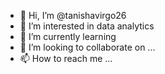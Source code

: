 - 👋 Hi, I’m @tanishavirgo26
- 👀 I’m interested in data analytics
- 🌱 I’m currently learning 
- 💞️ I’m looking to collaborate on ...
- 📫 How to reach me ...

<!---
tanishavirgo26/tanishavirgo26 is a ✨ special ✨ repository because its `README.md` (this file) appears on your GitHub profile.
You can click the Preview link to take a look at your changes.
--->
